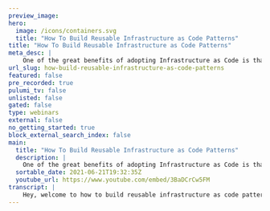 ```yaml
---
preview_image:
hero:
  image: /icons/containers.svg
  title: "How To Build Reusable Infrastructure as Code Patterns"
title: "How To Build Reusable Infrastructure as Code Patterns"
meta_desc: |
    One of the great benefits of adopting Infrastructure as Code is that you can drastically reduce the amount of repetition when declaring your infras...
url_slug: how-build-reusable-infrastructure-as-code-patterns
featured: false
pre_recorded: true
pulumi_tv: false
unlisted: false
gated: false
type: webinars
external: false
no_getting_started: true
block_external_search_index: false
main:
  title: "How To Build Reusable Infrastructure as Code Patterns"
  description: |
    One of the great benefits of adopting Infrastructure as Code is that you can drastically reduce the amount of repetition when declaring your infrastructure. Using familiar languages like Python means you can use functions, loops and object oriented programming paradigms to reduce the boilerplate.  In this workshop, we’ll guide you through an example of building a reusable Pulumi component for a hypothetical “production ready application” in Python and help you understand how to build reusable abstractions for your infrastructure as code workflow.
  sortable_date: 2021-06-21T19:32:35Z
  youtube_url: https://www.youtube.com/embed/3BaDCrCw5FM
transcript: |
    Hey, welcome to how to build reusable infrastructure as code patterns with Pulumi. My name is uh Maddie Stratton. I'm a staff developer advocate here at Pulumi and I'll uh I'll be your guide through the next uh little bit. So we're gonna go along and see how we can use some of the kind of cool stuff by, you know, treating our infrastructure as, as, as software in this way uh to create a component that we can reuse. Uh maybe in some other things that we're gonna be doing uh with Pulumi because I don't know about you. But in my life in infrastructure, I find that I do the same thing with small variations over and over and over again and it's uh it's pretty, pretty good to not have to reinvent the wheel every time and recreate things. So I'm gonna start uh just, this is not an introduction to Pulumi workshop, so I'm not gonna spend a whole lot of time uh going, going through what Pulumi is really about, but just if you happen to not be familiar uh we use Pulumi really to, you know, think about the way we mod uh do modern cloud engineering. And one of the big benefits of Pulumi as we're gonna kind of see here is that I can write my uh code that I'm doing to deploy and manage my infrastructure to build, deploy and manage my infrastructure in the programming language that, that I like. You know, whether that's uh javascript or Go or C# or in this case, we're gonna be using Python today. That being said, while today's workshop is focused on Python. Python is the example we're using this concept works across all those programming languages. So if you're like, you know what, Maddie, I do not dig Python, I dig go like me. Cool. What you're, what you're learning today will apply if you're writing it in, in your Pulumi program in code, the concept is still still the same. So uh what we're gonna do, I put a couple links in the handouts. The one that's uh probably most uh everyone is gonna want to, to, to jump over to is the github repo and that doesn't have the example code in it. But what we'll be using for this workshop, you can do this all locally if you already have the Pulumi Cli installed and you have your own Kubernetes cluster that you want to use to deploy this stuff to, you absolutely can do that or uh but what I've done is I've provisioned the KTIS cluster that we'll be using for this because this is not uh a workshop on how to provision uh your cluster, but how to use it once it's already there. And I've also put a hand out um link to uh the cube config that you could use to uh access this cluster. That being said, what we're gonna use, what I'm gonna be using is something called GIT pod. And you'll be able to do this as well. I'm gonna show you how to do that in just a second. So you'll be able to do all of this in the browser. You don't have to have anything running locally on your machine. The cube config will already be there uh within the GIT pod, which is basically a browser based ID E for the stuff that we're gonna do. So I strongly suggest uh if you're coming along with me on this journey through the workshop and you're following along and doing it yourself, absolutely use Git git pod and I'll show you how to do that. So the first thing uh that we want to do, so I'm gonna go ahead and share my screen here and just give a quick uh walkthrough on, on kind of what we're, what we're talking about. So, yeah, this is the, the repo this Plumy component workshop. And the only thing that really matters uh to pay attention to is we've got this wonderful link that says open in Git Pot and I'm not gonna do that just yet because the other thing you have to have, uh set up for yourself is you need to be able to do this workshop. You need to have an account on uh Pulumi dot com, which is free, doesn't cost you anything and you can log in with github, uh if that's your preferred provider. So I'm gonna show you, I'm gonna do a quick step through of, of that process with a, a different github account of mine, which I'll be, be using for that. So I'm gonna go ahead and switch over to if I go to um Pulumi dot com and I'm gonna go ahead and say if you already have a Pulumi account or if it's a new one, either way we're gonna click this button here that says sign in, right. This is gonna take us there and I um apologize. I apparently in this browser, I thought I was uh signed in as somebody else. Let me go ahead and pretend this didn't happen. We're gonna sign out there we go and let me now. It should give me, there we go. So I'm gonna say I'm gonna off with github. Uh You can use all the whichever way is preferable to you. So I have this match Strat in one account. There's my other github and it's gonna go ahead and it's that simple. This is, gets me a ploy. So we wanna make sure that we have this because we're gonna need a uh token from that. Now, I'll, I'll show you how that's gonna work in a second. So we wanna make sure you're set up for this. And then if we go back to the repo to the github repo, there's this wonderful big button down here that says open in Git pod. So we're gonna go ahead and do that. And what that's gonna do is it's gonna create a virtual uh ID E environment that's already configured for everything that we need. So what it's gonna do is it's gonna have the Pulumi uh cli installed. It also has cube cuddle installed or cube control if you prefer or whatever way you want to pronounce it. That's a different workshop to argue about that. But we're gonna go ahead and kick that off. It takes a, a second or two to get going and it's uh when, when it brings up this git pod instance here, it's gonna run a couple of quick little shell scripts to get things set up. One of the things it's gonna do is it's gonna pull down that coup config which if you are doing this uh not inside Git pod and you need that coup config there's a link to a, a secret github just that I have in the handouts where you can get that uh cube config from this cluster is going away after this workshop. So don't think you're gonna go run your production workloads on my own um thing. And of course, because I'm in a, I'm gonna go ahead and, um, ok, so we're, go ahead. We're, we're logged in here and what you'll see is down here in the terminal. It's gone ahead and it's, I need to be logged in to uh Pulumi dot com. So, what we do in that case, if we go back to our, um, to our Pulumi log in under settings, we'll see there's access tokens. And so you're gonna need to create a token. So we're gonna call this one component workshop, which is gonna get us, you know, this is how we're going off to that. And then don't worry, this token is gonna go away. So, um I'm gonna go ahead and switch back over now that I've copied that. So when I'm back down in, in my command line here, I can paste in that token. And now if you, if for example, if you want to make sure it worked, if you say Pulumi, who am I? We can see that the pasting didn't work that time. This is what happens when I try to be, be cool and uh give you a whole new place. But now we see that by Pulumi, who am I said that? I am Matt Stratton one, which is who I wanna be. This kind of got us where we wanted to start. So this gets us into the position where now we have ourselves logged into Pulumi and we're kind of ready to get going. The one thing if you want to make sure everything uh is, is happy with on the Kubernetes perspective, we just wanna make sure that uh our cube cuddle is working. And if we just did our command line, if we run to cuddle cluster info, you should get something back that says OK, we got a control plane running. So it's connected to my digital Ocean KTIS cluster. So we are good to go with that. And now we can actually start doing some Pulumi Pulumi. I'm not sure like how to conjugate that verb. So in our command in our terminal here, the first thing that we have to do when we think about infrastructure and Pulumi, we organize them into projects. And every project is basically a single Pulumi program that when you run declares this desired infrastructure that we want to manage. So we need our Pulumi project and every Pulumi project lives in its own directory. So we're gonna go ahead and create one now. So we're just gonna do and we're gonna call it production app just like this. So just go ahead and do an MD and then we want a CD into that and this gave us a directory. Um Pulumi is gonna use this directory name as our project name by default. If you wanted to call it something different, you call the directory something different. Um Now all that a Pulumi project is, is, it's a it's a directory that has some files in it and you could do this all by hand if you wanted to. That being said, we can use this command Pulumi New, which will do this for us in an automated way. So we're gonna say Pulumi New Python. And this is gonna tell Pulumi to go ahead and create a new project using uh Python as sort of the template. And there's lots of different uh initial scaffolding you can do if you know you, it's gonna use Aws or it's gonna use Cober TTI in this case because we want to do a little bit by hand. We're just gonna say it's a generic Pulumi Python project. So we say Pulumi New Python and it's got ask us for a couple of things. We need to give it a name and it defaults to production app because of the name of the directory. Cool, give it a project description. Um And this is gonna be called, you know, Maddie's awesome component stuff. You don't have to give it a name, you a description. And now this is the trick. It's gonna, we need to say the stack. So Pulumi projects have multiple stacks, which you can think of if it helps you. Uh Sometimes I like to think about them as environments. They are different possible configurations for that program, maybe different regions, maybe all sorts of different reasons. You might use a different stack. We're just gonna use the default stack right now, we're using a single stack. The default stack is called DEV. So we're just gonna go ahead hit, enter, accept that. And so it's gonna do a couple of things here. It's because we're using Python, we use a virtual environment. It's setting that up and it's basically installing all of the dependencies that we are gonna need and creates the initial scaffolding for a Pulumi Python project. So now that that's in, we'll see that happen and that's cool. And now if we go and we were to poke around in our directory, we can see Pulumi created a bunch of files for us. And it's basically this is what a pro our project is composed of. We have our main dot pi which is our main entry point for our, our Python program. For the stuff that we're gonna be doing. We have a requirements file, which is our dependency info for Python. There's the Pulumi Yale, which is the metadata about our project. And in this case, it's just basically containing the uh name and its language and then it also creates a event. So the virtual environment uh for the project, the virtual Python environment that we're gonna be using. So if we were to take a look at our main dot pi, it's not very exciting. It's just kind of telling us um that uh we need to use the Python package to kind of get started. Now, we want to um we're gonna be using the virtual end in just a second. But we want to make sure that our all of our autocomplete and stuff is working in git pod. So we need to uh inside git pod install the uh dependencies we're gonna be using. So we just do pip three install and we're gonna install Pulumi and then also Pulumi underscore Kubernetes. So we go ahead and do that. That's just fun. Usual uh pit three stuff it's probably actually handled because of the way the git pod got built, but it's just kind of our safety step. So now we actually want to uh let's write some code, let's create our components. And what we're gonna be doing here is we're gonna be creating um we're gonna be using kind of the standard Pulumi approach to provision this hypothetical production grade application to Kubernetes. And we're gonna create a Pulumi component resource to do this. Now, we're not gonna be writing code in our main entry point just yet because first we're gonna create this component. So the first thing that we need to do is we need to go ahead and uh we're gonna create a new file called app dot pi. So if we just, you know, Touch App dot pi that gets us the file and there's nothing in it. Of course, because that's what Touch does. And we want to initialize this app by creating a class for production app. So we're going to import Pulumi and it's gonna look a little bit like this, right? So it's, we say we're creating this uh this class which is production app, which is a Pulumi component resource, right? And we will. Yeah, and this is just self name. And then we're gonna be because we're creating, gonna create this class for the production app arguments that we want to pass to it. Uh Sorry that the text is small. I will fix that. You know what I was even thinking I needed to do that. There we go. Hopefully that's better now. OK. And I'm gonna do this. OK? Is that, is that better? OK. And we don't need so much of the terminal. There we go. OK. So we're gonna, we're the next thing we're gonna do is we're gonna create uh a class for the arguments that we're gonna pass to that. So uh and then we're gonna bring in our Pulumi our resource options. Sorry. OK. Hey Maddie, would you mind uh bumping up the size of your text a bit? Oh Is it? It should be better now. I I boosted it a whole bunch. Yeah, that's why I was, I was uh sorry I was responding to that. Um we'll do our this and then we're gonna say it's, you know, production App index. So we kind of got, got this one handled, this was creating our um oh, the class is actually production app. That's what happens when I start talking uh while I'm typing. OK? And then we also need to create the class for production app ags that we uh reference there. So the same thing we'll do a deaf and then this give it our, we're gonna take, you know, but the, the inputs that come along for this and it's, these are, these are probab. Yeah. Sorry. I'm trying to think about too many things at once because it's taking input. It's because it's going to be taking these things like the image that we want to use. These arguments are gonna be coming from uh inputs from our Pulumi program which is why we, we are defining them this way, right? And then if we think about things that we care about with a deployment for our production app, it's gonna be the Docker image that we're used, the container image that we're using. I'm sorry. And then the part where that needs to go. So it's just self dot image equals image and port equals port, right? So that gives us our pretty much the only part of the production app that we're making configurable. What we're expressing that we can use in our Pulumi program are the image, the container image that we're deploying and then the port that it listens on. The rest of this is going to be defined by us, the experts on our platform. So this reusable component where this comes in to play is that people have different uh expertise, right? And maybe if I need to deploy this production app, the only thing that I need to know to do that is I need to know the image I want to use in the port. And all of the other great practices in my organization that matter for doing this are gonna be embedded in this component that we're creating. So right now, we should, you know, kind of look like uh look like this and just from a perspective of Yep, OK. Um We've got our production app ags and then we've got our production app that we're that we are continuing to use. Now, since we want to provision applications uh to our Kubernetes cluster, we need the Kubernetes Library for Pulumi in order to do that and it needs to be installed inside of our virtual environment because Pulumi runs inside the virtual end. So what we do for that is first we need to activate our virtual environment. So if you do, you know source and you do VN then activate, that's gonna now tell uh tell us OK, we're using that virtual environment and now here we are going to install the Pulumi Kubernetes uh library, right? And it's very exciting to watch uh software install itself. So cool. So now we have the, so now because what we've done before, we were only using Pulumi, but now we're gonna be using the uh KTIS. So we need to add uh we now, in addition to importing Pulumi, we need to import Pulumi Tuttis and we're gonna import this as K eight S just to make it easier for us to type because typing Pulumi Kubernetes over and over again as you saw, I could barely even type it for the import statement. And we're gonna add a couple of things to the, the production app class. So in addition to this, we now are gonna add uh some of the definitions from a Kubernetes perspective. So we're gonna add the app labels and the app labels are gonna come from the name. So it's gonna look like this. And then we also need to add the name space, right for cnet er that we're using for this deployment. So this is gonna be a K eight core, the one name space is what we're creating here is made up of name and then the options uh that we're, that we're taking for it look like this. You'll see. We're getting all this great autocomplete because it's coming from a library, you know, the Kubernetes library is providing this to us, which is making this a lot easier. Uh especially if you are bad at typing like I am as you're all seeing, right? So we go ahead and we do our ops and then we also are gonna add the metadata which is another K provider. Um oh and that's the name equals name, which we're gonna get from that. And now we have uh so we're setting the name of the name space explicitly so that we don't use Pulumi auto naming for the name space, which is gonna make it easier for us to find this name space, especially since we're on this shared cluster. So we've gone ahead, we've got this, uh got this saved in theory. I think some of my uh bindings are not where I want them to be. OK? Cool. So now we've defined what is a production app? That's cool. But wouldn't it be kind of great to use this component that we've created? So we need to import it into our Pulumi program, which is in main pie, right? So we're gonna go back to here, which was a very, you know, our, our scaffolding thing and pretty much we don't need to import Pulumi because we're not using any Pulumi stuff. So, but what we are do want to do is we want to import the component we just created. So we're gonna say from app and then we want to import those two things. We created production app, Arbs and Production app. So now we can use them in our Pulumi program. And then in this case, we're just gonna do the Coard and we're gonna say this is first we're gonna use it. Yeah. This existing one, it's a production app and then where you see uh and then you're gonna put in your name So I'm gonna put in Pulumi puts, this is because this is setting the name space where it's being used. So definitely don't use Pulumi, use your name, you know, maybe your first name and initial or something because we might have a little bit of a name space collision because we're all on the same cluster. And um so the, you know, we give it that it's production app and then the A ARG for it are the image is gonna be this, this one for the Co R demo, right? So it's on uh you know, the GCR dot Iokr demo and it's Coard MD 64 and it's the tag is blue is the one that we're using. And then also we're gonna go ahead and give it um in addition to the image, remember we have to also tell at the port because that's what we defined in our um in our component. So really that we have that. So what we've got there is we, we are saying it's a production app with the name Plume that's name space we're using. And then the arguments are what's the container image to use and what port do we want it to go on? So if we were to go ahead and um save this now, so now we have ourselves, we have a Pulumi program. Now, the way that we tell Pulumi to run is we run a command called Pulumi up and Pulumi Up will tell you what it's gonna do and you have to confirm that you want to do it. So it's totally safe to do this now. So if we were to say Pulumi up, it's gonna step through and say, OK, what's, what's the situation? And it's saying if I were to run this Pulumi program, now, this is what it would create, it would create, create a production app and it would create that Tutti's name space called Pulumi. So if we were to go ahead and do that and say, do you want to perform this update? Absolutely, I do because it's no fun to write code that doesn't do anything. We're gonna go ahead and run that and now it's actively going ahead and it created those resources. So if you're following along and if you did this, if we run Cube Cuddle, um and we want to get the name space and then if I put in, in this case Pulumi, because that was the name space I created, we will see that it, there is a name space for that and you should get a similar result. Obviously, if you, if you run the, get your name space, Pulumi plus you'll see my name space. You should see also for yours. Now, one thing that we may encounter as we're doing this, I've, I've seen this happen before when we've run on a shared cluster. Uh If a whole bunch of us are trying to run Pulumi uh uh commands, not Pulumi commands, but, you know, uh Kubernetes creation commands against the cluster all at the exact same time, we might get into a little bit of a thundering herd. So if you get a time out type thing from your Pulumi up, uh when it's, when it's CRE actually creating after you say yes, just try it again because too many of us trying to do it at the same time may uh result in, in a little bit more than uh what digital ocean's gonna gonna let me do on my. Uh um Also, I, I should, should introduce, I, I was remiss in this and I apologize. So my awesome colleague Zach is also here. Uh You'll see him representing his team Pulumi in the chat. So he's also here to help if uh people are running into any kind of uh obstacles or anything as we, as we move along. So I wanna just take a second and, and look a little bit more at, at, at what we did. If we go back and look at this component again, we've created a class that I can now reuse, so I can make this component available. But the person who's writing the Pulumi program doesn't have to know all these details. They just need to know the things that they need to know that follow according to our good practices. But we're gonna give a little bit more of that because this just kind of got us to show that yes, we can create a name space and creating a name space doesn't provide a huge amount of value to our uh end users who are, you know, helping us achieve hyper scale and whatever thing we're trying to do. So what we did uh just now is we built a boiler plate for our productions application environment, but this uh application component probably needs some services so that it can provide some value. And so if we go back to our component, in addition to the um to the name space that we create, we wanna create a deployment. OK? And so this is gonna happen right under the name space at the same level. And we're creating this deployment and the deployment is a K uh app deployment, right? So it's kubernetes apps V one deployment and it has a name and then we have our ops, right? So, and these are coming from and it's, it's taking the uh name space to help define that is how we're gonna do that. So we can take the options from the resource options and it's gonna take its parent is the name space from there. And then again, we have the metadata that's associated with this deployment is gonna be A K, it's metadata of just just like what we did for the one above. And we're gonna take the object meta AGS and we're gonna say what is the name space for this deployment. So the name, space is going to be that metadata, name that we create same space, metadata name and then the labels are um equals, you know, app labels. OK? So we got that, that's very exciting. That's our metadata. Now we're gonna create the spec for the deployment, right? So the spec is case apps V one and this is the deployment spec ar so, right? So these are, so we're, we're passing those along and we want to say, OK, we're gonna say there are three replicas for this. Now, one of the things this could always come from a different configuration if maybe this was something that we wanted to make configurable, just like we said that the name and the container image was configurable. We could do that. But in this case, we say no, we have our practices here. I don't care how many replicas you want, you get three, right? I don't, I don't know how you run your infrastructure, but I like to uh deploy with an iron fist. Um We have a KH meta and then we're gonna give it the labels, right? So it's label selector arcs and it's match labels to app labels and then the template is defined like this, right? OK. It's that I really need to catch up on my mavi speaking teachers typing uh is for sure. So uh then the metadata on the templates. Yes, a lot of work from app labels over here. But that's all right. And then the spec is created inside here, inside this argument, another core V one I, and what was his name? And now remember we've got our, our, our image this right, a image and then the ports, right? And we know it's gonna be on this and then the container or is again that argument, right? ARG dot Port port. And we'll go ahead and get all our commas all the way down situation. So what we've done there is now we've, we've created the spec for that deployment. Now, what we could do here if we wanted to is if I run a Pulumi up and I'm not gonna apply it, I'll clear this for you. So you don't see this. So if I were to run Pulumi up at this point, we can see that it's gonna, it would want to do something of, oh, there we go. Invalid syntax. What did, what did we not like here? Lion 85. No Lion 43. OK. Name equals name. But I know I'm missing something here. So just give me one second. Um ah OK. Wait, there's are our selector. OK. Replicas is equal three. Our selector. Yeah, I think hang on um Selector Kate's meta one label, selector arg match labels equals app labels. No, that should be fine. Line 42. Yeah. Oh yeah. Yeah. Sorry, I missed the, the we're not containing the um you're right. So it's uh containers. So it should be. There we go and then sorry, I'm just gonna do a quick little uh because this is what we want it to look like. I have this saved off somewhere else. So yeah, that was, this was the problem here. OK. So if we were to go ahead and save that now, let's loom me up. Thanks Alexie Alexi. Yes. So we can see. Now, it would say if I were to run this now would create this deployment. I don't want to do that yet because we're not done, but we can see that things changed. So now we want to add a service. So uh just like under here after this, we're gonna do our, we're gonna create our service, which is gonna be its core, the one and this is a service and our friend name gonna do our ops me and we're gonna take our name space again and our friend metadata. OK? And then this is gonna take the uh the fun part of this is because I, I wanted to do a brand new git pod thing for that. So this doesn't have my usual git pod preferences on it. So, uh some of my uh which is why it's not in dark mode, but that's OK. We're gonna get through it. Um We've got our object matter arcs, we set our app labels, we have our name space and now the speck on the service, right? So let's do a spec uh OK. It's a core one service. Now our service ags and then the ports on the service this time, we're gonna get this right. There we go. And then we do the hair. We didn't mess up this time. We already know that this is, this is the thing that we're doing. We're saying our target port OHCTP. And after this, and this is of the type load balancer And that's gonna go ahead and add our service. And the last thing this adds the resources their application needs. But we want to be able to know what it created so that we can use that. And that's one of the things really helpful with plume is we can export things uh that can be imported either into another Pulumi program if we're passing things along or even just back out to me something I want to know. So I want to register the outputs of uh of this component. And this again would let us pass the outputs from resources within our component to another component that we expose. In this case, we're just gonna use that to see the, the URL uh that gets created. But first, we need to let our component know what we're gonna do with the output. So what we wanna do there where we create our production app uh class is we are just at the very top here before we define it, we are just gonna say this is what we're creating an output called URL, you know something we're, and this is gonna grab a Pulumi output and it's a string, right? And all that's doing there is just saying now this class has URL, which is of the type, you know, Pulumi output in the string format. Then after everything, after everything is said and done, we're gonna go ahead and export this out so that we can, we can use it, right? So we're gonna go ahead down here and we're gonna say at URL for our component is SVC status apply. And it's, and this is gonna take the load balancer and just take the, you know, the first ingress that it's gonna, that it's gonna have because in this case, we already know one and it's gonna be the IP. So that's telling us what so and then what we do, if we say self, we register the output, that's gonna tell Pulumi that this is something to, to output, right? And so that's gonna be URL and it's gonna have the value of URL that we got from there. So if we, if we were to go ahead and save this now and now we want to go ahead and provision our application, we're ready to do this thing. So we're gonna go ahead and do ourselves a Pulumi up and this is now saying in addition to the name space, but this would say it still needs to. Now needs to create the service and it still needs to create the deployment because we didn't run this last time. So if we go ahead and say yes, go ahead and perform this update, it's gonna go ahead and that's exactly what it's gonna do, right. It's going to create that service and it's gonna create that deployment so you can go ahead and try that and then we'll be able to get the output, which is going to be that uh URL that we, that we pull back. Uh And it takes takes like a, a hot second here because Digital Ocean takes Cober daddy takes a minute or two to kind of allocate the, the IP address to the low balancer service. So uh we have a little bit of uh a little bit of patience uh where, where that comes um comes in. So while this is going, I think to me again, a lot of this, this reusable pattern uh is where a lot of the power of treating your infrastructure as software in this way comes in because I, you know, kind of in the my classic config management background when I always think about tomcat, it'd be like something like that. We're not talking about a patchy tomcat, but you know, you could have a service, you could have a thing that could have a whole lot of configuration to, but the person who has to actually get one of them only cares about a couple of things, maybe only needs to know a few things or you only want to expose part of that. So by defining it as a component here, we're saying this is how we do these things. When you want to deploy the application, you can just put in the parameters that matter to you for your specific uh requirements. And that's really when we start to see the power of infrastructure as software, right, where it's, it's, it's, it's applying in that way. I'm going ahead and letting this uh this one always gets me always like, I'm like, sure it's working, but it's totally working. And uh so it, it, it got the deployment handled that, that service just takes a minute, it just takes a minute. Uh a couple of things I want to mention while, while we're sitting and waiting, if you aren't already part of our community Slack. That is absolutely a great place to get help from people inside the plume community, which who may or may not work at Pulumi. And we also have just uh because as you may know, one of the downsides of slack is that it uh messages kind of roll off after time, especially if it's an active Slack like ours is. So we also just uh enabled, we have, if you were to go to the Pulumi slash Pulumi Repo on github, we have github discussions, which is more of a long-running knowledge base uh forum OK. So now we already, we got ourselves this and so if I were to do Pulumi stack output URL, I um did something wrong with that. So I don't know why I didn't get my um give me one second to it happened for him. We did register it as URL. So that OK, so wait, let me figure out why my output didn't, didn't come in here. So we do. Ah OK. Here's what I did here. I knew I missed the step because I was too busy talking component sends this output to the Pulumi program. We never told our Pulumi program what to do with this. So we're gonna go ahead and uh redo um the other thing is we wanna go ahead and create if we, if we have our uh we had this thing that was, it was called example before and I'm sorry, it was called Coard um which is fine. So we know that that's the the resource it created. And now if I do Pulumi export, I need to export URL, which is Coard dot URL. So, so now if I were to go and run Pulumi up again, it's gonna tell me it doesn't actually have to do anything. Ah we have to import Pulumi again because remember before I said we weren't using Pulumi. Well, we are because now I want to use that. There we go. So now you can see it, it actually would export that and if I run the Pulumi up, you're gonna see it didn't really, it's not gonna really need to do anything. So now if I were to say Pulumi stack, output URL, uh we give me that. So if I were to sit here and I were just a phone to curl and I can get that from the parameter and just say bloomy stack output URL. It's gonna go ahead and curl and I actually get my results of what my application does. This co R demo. And so again, so this is the component can pass that along which we can get. In this case, all that we were doing with it is just exporting that value. But my Pulumi program could do more things. Maybe there's things that does after it does it deployment where it needs to know the URL, it needs to know that Ingres IP so it can move on and do its next piece, which is where all of this stuff uh really, really comes in. Um So yeah, I wanna take a take a second, see if there are any uh questions. Uh And we've been, you know, kind of getting some, some feedback as we go if you have questions that occurred to you later. Our community Slack is great. You can find me on Twitter at Matt Stratton. I'm happy to, to try and help you uh get along with everything you need to. But we've got the github discussions of the great knowledge base as well as our community Slack, which is at slack dot uh Pulumi dot com to register for that. And if uh if we don't have any, any questions, I think we, we got ourselves through building this component. Uh It's the beginnings of things that you can do. And obviously, our infrastructure is usually a little more complex than, than a single deployment. But uh all of these pieces and parts together can, can give us a, a whole lot of power. And the final thing that I would do here is if I say, you know what I'm done with this and this is just a helpful thing to know as you're working with Pulumi. If I do a Pulumi destroy, this is gonna go ahead and it's gonna say everything that was created by this plume program, go ahead and remove it. So it's gonna go ahead and remove that name space, that service and that deployment when that comes along. So especially if you're using cloud resources and you're doing uh some, some labs and testing things out. Pulumi destroy. Uh can absolutely be, can absolutely be your friend. So um with no other questions, thank you for uh coming along with me today on this uh this workshop journey, find us in the slack and uh enjoy your uh infrastructure software and cloud engineering world. Hey, let me figure out why I don't know what I'm doing here. I apologize. I'm
---
```

